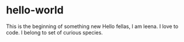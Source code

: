 # hello-world
This is the beginning of something new 
Hello fellas,
I am leena. I love to code. I belong to set of curious species. 
